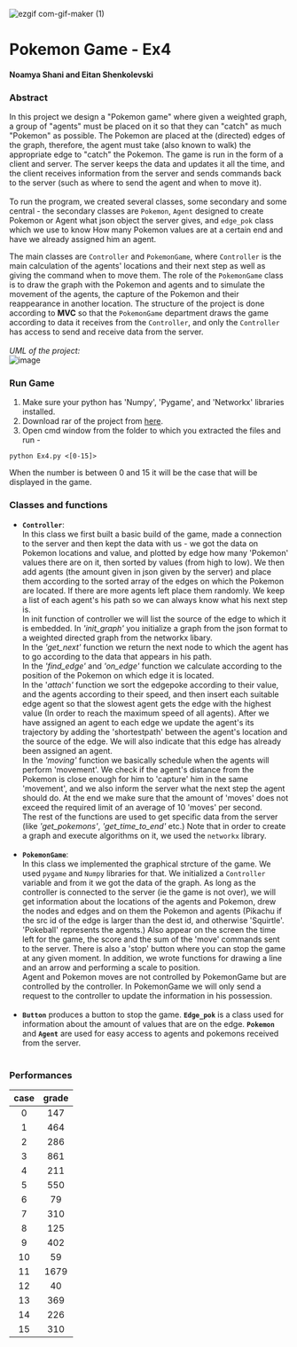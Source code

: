 
![ezgif com-gif-maker (1)](https://user-images.githubusercontent.com/77248387/148690669-f29886ad-cebb-4425-9b16-c0c6747e4c81.gif)



# Pokemon Game - Ex4
#### Noamya Shani and Eitan Shenkolevski


### Abstract
In this project we design a "Pokemon game" where given a weighted graph, a group of "agents" must be placed on it so that they can "catch" as much "Pokemon" as possible. The Pokemon are placed at the (directed) edges of the graph, therefore, the agent must take (also known to walk) the appropriate edge to "catch" the Pokemon.
The game is run in the form of a client and server. The server keeps the data and updates it all the time, and the client receives information from the server and sends commands back to the server (such as where to send the agent and when to move it).<br><br>
To run the program, we created several classes, some secondary and some central - the secondary classes are `Pokemon`, `Agent` designed to create Pokemon or Agent what json object the server gives, and `edge_pok` class which we use to know How many Pokemon values ​​are at a certain end and have we already assigned him an agent.

The main classes are `Controller` and `PokemonGame`, where `Controller` is the main calculation of the agents' locations and their next step as well as giving the command when to move them. The role of the `PokemonGame` class is to draw the graph with the Pokemon and agents and to simulate the movement of the agents, the capture of the Pokemon and their reappearance in another location.
The structure of the project is done according to **MVC** so that the `PokemonGame` department draws the game according to data it receives from the `Controller`, and only the `Controller` has access to send and receive data from the server.
<br><br>
*UML of the project:*<br>
![image](https://user-images.githubusercontent.com/77248387/148674616-9f4ffb04-9091-443c-8453-c8c559828b9d.png)

### Run Game
1. Make sure your python has 'Numpy', 'Pygame', and 'Networkx' libraries installed.
2. Download rar of the project from [here](https://github.com/noamya-sh/Ex4/releases/tag/v1.1).
3. Open cmd window from the folder to which you extracted the files and run - 
 ```
python Ex4.py <[0-15]>
```
When the number is between 0 and 15 it will be the case that will be displayed in the game.



### Classes and functions
* **`Controller`**:<br>
In this class we first built a basic build of the game, made a connection to the server and then kept the data with us - we got the data on Pokemon locations and value, and plotted by edge how many 'Pokemon' values ​​there are on it, then sorted by values ​​(from high to low).
We then add agents (the amount given in json given by the server) and place them according to the sorted array of the edges on which the Pokemon are located. If there are more agents left place them randomly.
We keep a list of each agent's his path so we can always know what his next step is.<br> In init function of controller we will list the source of the edge to which it is embedded.
In *'init_graph'* you initialize a graph from the json format to a weighted directed graph from the networkx libary.<br>
In the *'get_next'* function we return the next node to which the agent has to go according to the data that appears in his path.<br>
In the *'find_edge'* and *'on_edge'* function we calculate according to the position of the Pokemon on which edge it is located.<br>
In the '*attach'* function we sort the edgepoke according to their value, and the agents according to their speed,
and then insert each suitable edge agent so that the slowest agent gets the edge with the highest value (In order to reach the maximum speed of all agents). After we have assigned an agent to each edge we update the agent's its trajectory by adding the 'shortestpath' between the agent's location and the source of the edge. We will also indicate that this edge has already been assigned an agent.<br>
In the *'moving'* function we basically schedule when the agents will perform 'movement'. We check if the agent's distance from the Pokemon is close enough for him to 'capture' him in the same 'movement', and we also inform the server what the next step the agent should do. At the end we make sure that the amount of 'moves' does not exceed the required limit of an average of 10 'moves' per second.<br>
The rest of the functions are used to get specific data from the server (like *'get_pokemons'*, *'get_time_to_end'* etc.)
Note that in order to create a graph and execute algorithms on it, we used the `networkx` library.<br><br>
* **`PokemonGame`**:<br>
In this class we implemented the graphical strcture of the game. We used `pygame` and `Numpy` libraries for that.
We initialized a `Controller` variable and from it we got the data of the graph. As long as the controller is connected to the server (ie the game is not over), we will get information about the locations of the agents and Pokemon, drew the nodes and edges and on them the Pokemon and agents (Pikachu if the src id of the edge is larger than the dest id, and otherwise 'Squirtle'. 'Pokeball' represents the agents.)
Also appear on the screen the time left for the game, the score and the sum of the 'move' commands sent to the server. There is also a 'stop' button where you can stop the game at any given moment.
In addition, we wrote functions for drawing a line and an arrow and performing a scale to position.<br>
Agent and Pokemon moves are not controlled by PokemonGame but are controlled by the controller. In PokemonGame we will only send a request to the controller to update the information in his possession.<br><br>
* **`Button`** produces a button to stop the game. **`Edge_pok`** is a class used for information about the amount of values that are on the edge.
**`Pokemon`** and **`Agent`** are used for easy access to agents and pokemons received from the server.
<br><br>

### Performances
|**case**|**grade**|
| :-: | :-: |
|0|147|
|1|464|
|2|286|
|3|861|
|4|211|
|5|550|
|6|79|
|7|310|
|8|125|
|9|402|
|10|59|
|11|1679|
|12|40|
|13|369|
|14|226|
|15|310|
